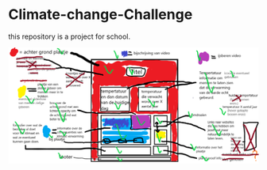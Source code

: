 # Climate-change-Challenge
this repository is a project for school.

![Het idee dat ik had voor mijn website](https://github.com/imcrazydia/Climate-change-Challenge/blob/master/idea/idee.png)
